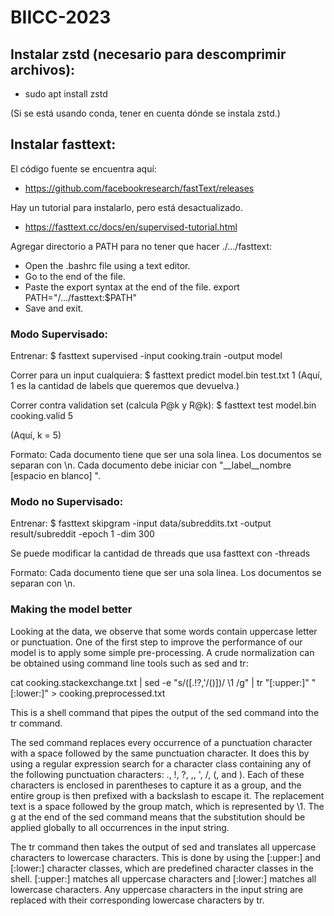 # BIICC-2023

## Instalar zstd (necesario para descomprimir archivos):

- sudo apt install zstd

(Si se está usando conda, tener en cuenta dónde se instala zstd.)

## Instalar fasttext:

El código fuente se encuentra aquí:
- https://github.com/facebookresearch/fastText/releases

Hay un tutorial para instalarlo, pero está desactualizado.
- https://fasttext.cc/docs/en/supervised-tutorial.html

Agregar directorio a PATH para no tener que hacer ./.../fasttext:

- Open the .bashrc file using a text editor.
- Go to the end of the file.
- Paste the export syntax at the end of the file. 
        export PATH="/.../fasttext:$PATH"
- Save and exit.

### Modo Supervisado:

Entrenar: 
$ fasttext supervised -input cooking.train -output model

Correr para un input cualquiera:
$ fasttext predict model.bin test.txt 1
(Aquí, 1 es la cantidad de labels que queremos que devuelva.)

Correr contra validation set (calcula P@k y R@k):
$ fasttext test model.bin cooking.valid 5

(Aquí, k = 5)

Formato:
Cada documento tiene que ser una sola linea. Los documentos se separan con \n. Cada documento debe iniciar con "__label__nombre [espacio en blanco] ".


### Modo no Supervisado:

Entrenar: 
$ fasttext skipgram -input data/subreddits.txt -output result/subreddit -epoch 1 -dim 300

Se puede modificar la cantidad de threads que usa fasttext con -threads

Formato:
Cada documento tiene que ser una sola linea. Los documentos se separan con \n.


### Making the model better

Looking at the data, we observe that some words contain uppercase letter or punctuation. One of the first step to improve the performance of our model is to apply some simple pre-processing. A crude normalization can be obtained using command line tools such as sed and tr:

cat cooking.stackexchange.txt | sed -e "s/\([.\!?,'/()]\)/ \1 /g" | tr "[:upper:]" "[:lower:]" > cooking.preprocessed.txt

This is a shell command that pipes the output of the sed command into the tr command.

The sed command replaces every occurrence of a punctuation character with a space followed by the same punctuation character. It does this by using a regular expression search for a character class containing any of the following punctuation characters: ., !, ?, ,, ', /, (, and ). Each of these characters is enclosed in parentheses to capture it as a group, and the entire group is then prefixed with a backslash to escape it. The replacement text is a space followed by the group match, which is represented by \1. The g at the end of the sed command means that the substitution should be applied globally to all occurrences in the input string.

The tr command then takes the output of sed and translates all uppercase characters to lowercase characters. This is done by using the [:upper:] and [:lower:] character classes, which are predefined character classes in the shell. [:upper:] matches all uppercase characters and [:lower:] matches all lowercase characters. Any uppercase characters in the input string are replaced with their corresponding lowercase characters by tr.

